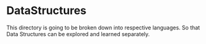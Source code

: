 # DataStructures

This directory is going to be broken down into respective languages.
So that Data Structures can be explored and learned separately.